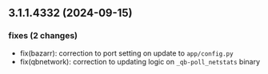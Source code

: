 ## 3.1.1.4332 (2024-09-15)

### fixes (2 changes)

- fix(bazarr): correction to port setting on update to `app/config.py`
- fix(qbnetwork): correction to updating logic on `_qb-poll_netstats` binary
